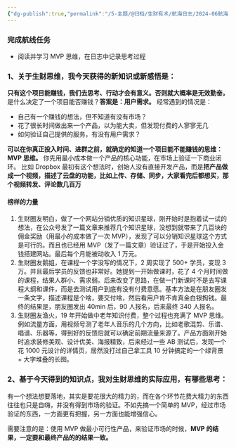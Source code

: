```yaml
---
{"dg-publish":true,"permalink":"/5-主题/@归档/生财有术/航海日志/2024-06航海「生财思维课」/航海日志-生财思维课-2024-06-23 MVP思维/","tags":["生财有术","航海日志","生财思维课"],"noteIcon":"1","created":"2024-06-23","updated":"2024-06-23"}
---
```



### 完成航线任务

- 阅读并学习 MVP 思维，在日志中记录思考过程

### 1、关于生财思维，我今天获得的新知识或新感悟是：

**只有这个项目能赚钱，我们去思考、行动才会有意义。否则就大概率是无效勤奋。** 是什么决定了一个项目能否赚钱？**答案是：用户需求。** 经常遇到的情况是：
- 自己有一个赚钱的想法，但不知道有没有市场？
- 花了很长时间做出来一个产品，以为能大卖，但发现付费的人寥寥无几
- 如何验证自己提供的服务，有没有用户需求？

**可以在你真正投入时间、进群之前，就确定的知道一个项目能不能赚钱的思维：MVP 思维。** 你先用最小成本做一个产品的核心功能，在市场上验证一下商业闭环。
比如 Dropbox 最初有这个想法时，创始人没有直接开发产品，而是**把产品做成一个视频，描述了云盘的功能，比如上传、存储、同步，大家看完后都想买，那个视频转发、评论数几百万**

#### 榜样的力量

1. 生财圈友明白，做了一个网站分销优质的知识星球，刚开始时是抱着试一试的想法，在公众号发了一篇文章来推荐几个知识星球，没想到就带来了几百块的佣金奖励（用最小的成本做了一次 MVP），发现了可以分销知识星球这个方式是可行的。而且也已经用 MVP（发了一篇文章）验证过了，于是开始投入金钱搭建网站。最后每个月能被动收入 1 万元。
2. 生财圈友鹅姐，在课程一个字没写的情况下，2 周实现了 500+ 学员，变现 3 万。并且最后学员的反馈也非常好。她提到一开始做课时，花了 4 个月时间做的课程，结果人群小、需求弱。后来改变了思路，在做一门新课时不是去写课程大纲和课件，而是去测试用户到底有没有付费意愿。基本方法是在朋友圈发一条文字，描述课程是个啥，要交付啥，然后看用户肯不肯真金白银掏钱。最终的结果是，朋友圈发出 40min 后，90 人报名，后来最终 340 人报名。
3. 生财圈友渔火，19 年开始做中老年知识付费，整个过程也充满了 MVP 思维。例如流量方面，用视频号测了老年人音乐的几个方向，比如老歌混剪、乐谱、唱谱、乐器等，得到好的反馈后就可以确定前期流量来源了。产品方面刚开始时追求装修美观、设计优美、海报精致，后来经过一些 AB 测试后，发现一个花 1000 元设计的详情页，居然没打过自己拿工具 10 分钟搞定的一个绿背景 + 大字堆叠的长图。

### 2、基于今天得到的知识点，我对生财思维的实际应用，有哪些思考：

有一个想法想要落地，其实是要花很大的精力的，而在各个环节花费大精力的东西往往也只是自嗨，并没有得到市场的验证。不如先搞一个简单的 MVP，经过市场验证的东西，一方面更有把握，另一方面也能增强信心。

需要注意的是：使用 MVP 做最小可行性产品，来验证市场的时候，**MVP 的结果，一定要和最终产品的的结果一致。**